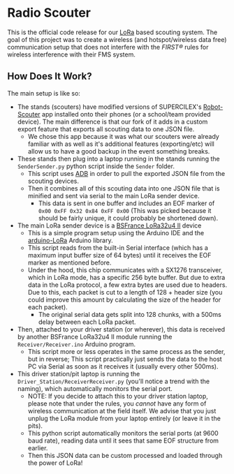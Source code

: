 # Radio Scouter

This is the official code release for our [LoRa](https://lora-alliance.org/) based scouting system. The goal of this project was to create a wireless (and hotspot/wireless data free) communication setup that does not interfere with the *FIRST®* rules for wireless interference with their FMS system.

## How Does It Work?

The main setup is like so:
- The stands (scouters) have modified versions of SUPERCILEX's [Robot-Scouter](https://github.com/SUPERCILEX/Robot-Scouter) app installed onto their phones (or a school/team provided device). The main difference is that our fork of it adds in a custom export feature that exports all scouting data to one JSON file.
  * We chose this app because it was what our scouters were already familiar with as well as it's additional features (exporting/etc) will allow us to have a good backup in the event something breaks.
- These stands then plug into a laptop running in the stands running the `SenderSender.py` python script inside the `Sender` folder.
  * This script uses [ADB](https://developer.android.com/studio/command-line/adb) in order to pull the exported JSON file from the scouting devices. 
  * Then it combines all of this scouting data into one JSON file that is minified and sent via serial to the main LoRa sender device.
    - This data is sent in one buffer and includes an EOF marker of `0x00 0xFF 0x32 0x84 0xFF 0x00` (This was picked because it should be fairly unique, it could probably be shortened down).
- The main LoRa sender device is a [BSFrance LoRa32u4 II](/LoRa32u4-lora32u4ii-documents/Datasheet_LoRa32u4II_1.1.pdf) device
  * This is a simple program setup using the Arduino IDE and the [arduino-LoRa](https://github.com/sandeepmistry/arduino-LoRa) Arduino library.
  * This script reads from the built-in Serial interface (which has a maximum input buffer size of 64 bytes) until it receives the EOF marker as mentioned before.
  * Under the hood, this chip communicates with a SX1276 transceiver, which in LoRa mode, has a specific 256 byte buffer. But due to extra data in the LoRa protocol, a few extra bytes are used due to headers. Due to this, each packet is cut to a length of 128 + header size (you could improve this amount by calculating the size of the header for each packet). 
    - The original serial data gets split into 128 chunks, with a 500ms delay between each LoRa packet.
- Then, attached to your driver station (or wherever), this data is received by another BSFrance LoRa32u4 II module running the `Receiver/Receiver.ino` Arduino program.
   * This script more or less operates in the same process as the sender, but in reverse; This script practically just sends the data to the host PC via Serial as soon as it receives it (usually every other 500ms).
- This driver station/pit laptop is running the `Driver_Station/ReceiverReceiver.py` (you'll notice a trend with the naming), which automatically monitors the serial port.
   * NOTE: If you decide to attach this to your driver station laptop, please note that under the rules, you *cannot* have any form of wireless communication at the field itself. We advise that you just unplug the LoRa module from your laptop entirely (or leave it in the pits).
   * This python script automatically monitors the serial ports (at 9600 baud rate), reading data until it sees that same EOF structure from earlier.
   * Then this JSON data can be custom processed and loaded through the power of LoRa!
